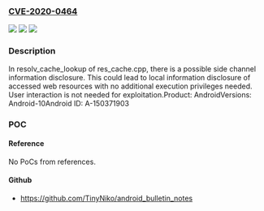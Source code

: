 ### [CVE-2020-0464](https://cve.mitre.org/cgi-bin/cvename.cgi?name=CVE-2020-0464)
![](https://img.shields.io/static/v1?label=Product&message=Android&color=blue)
![](https://img.shields.io/static/v1?label=Version&message=n%2Fa&color=blue)
![](https://img.shields.io/static/v1?label=Vulnerability&message=Information%20disclosure&color=brighgreen)

### Description

In resolv_cache_lookup of res_cache.cpp, there is a possible side channel information disclosure. This could lead to local information disclosure of accessed web resources with no additional execution privileges needed. User interaction is not needed for exploitation.Product: AndroidVersions: Android-10Android ID: A-150371903

### POC

#### Reference
No PoCs from references.

#### Github
- https://github.com/TinyNiko/android_bulletin_notes

